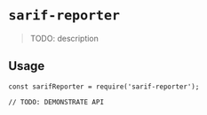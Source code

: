 # `sarif-reporter`

> TODO: description

## Usage

```
const sarifReporter = require('sarif-reporter');

// TODO: DEMONSTRATE API
```

